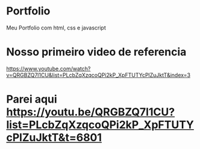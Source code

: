 # Portfolio
 Meu Portfolio com html, css e javascript

 # Nosso primeiro video de referencia

 https://www.youtube.com/watch?v=QRGBZQ7l1CU&list=PLcbZqXzqcoQPi2kP_XpFTUTYcPlZuJktT&index=3

 # Parei aqui https://youtu.be/QRGBZQ7l1CU?list=PLcbZqXzqcoQPi2kP_XpFTUTYcPlZuJktT&t=6801
